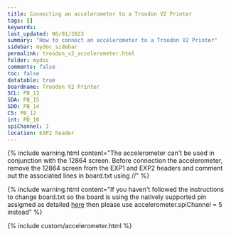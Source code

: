 ```yaml
---
title: Connecting an accelerometer to a Troodon V2 Printer
tags: []
keywords: 
last_updated: 06/01/2023
summary: "How to connect an accelerometer to a Troodon V2 Printer"
sidebar: mydoc_sidebar
permalink: troodon_v2_accelerometer.html
folder: mydoc
comments: false
toc: false
datatable: true
boardname: Troodon V2 Printer
SCL: PB_13
SDA: PB_15
SDO: PB_14
CS: PB_12
int: PD_10
spiChannel: 1
location: EXP2 header
---
```


{% include warning.html content="The accelerometer can't be used in conjunction with the 12864 screen. Before connection the accelerometer, remove the 12864 screen from the EXP1 and EXP2 headers and comment out the associated lines in board.txt using //" %}

{% include warning.html content="If you haven't followed the instructions to change board.txt so the board is using the natively supported pin assigmed as detailed [here](troodon_v2_firmware_adjustment.html) then please use accelerometer.spiChannel = 5 instead" %}

{% include custom/accelerometer.html %}